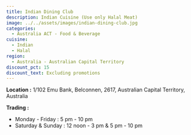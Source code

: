 ```yaml
---
title: Indian Dining Club
description: Indian Cuisine (Use only Halal Meat)
image: ../../assets/images/indian-dining-club.jpg
categories:
  - Australia ACT - Food & Beverage
cuisine:
  - Indian
  - Halal
region:
  - Australia - Australian Capital Territory
discount_pct: 15
discount_text: Excluding promotions
---
```


**Location :** 1/102 Emu Bank, Belconnen, 2617, Australian Capital Territory, Australia

**Trading :**

- Monday - Friday : 5 pm - 10 pm
- Saturday & Sunday : 12 noon - 3 pm & 5 pm - 10 pm
